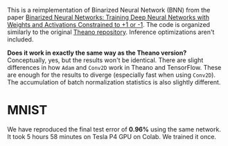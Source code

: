 This is a reimplementation of Binarized Neural Network (BNN) from the paper [Binarized Neural Networks: Training Deep Neural Networks with Weights and Activations Constrained to +1 or -1](https://arxiv.org/abs/1602.02830). The code is organized similarly to the original [Theano repository](https://github.com/MatthieuCourbariaux/BinaryNet). Inference optimizations aren't included.

**Does it work in exactly the same way as the Theano version?** Conceptually, yes, but the results won't be identical. There are slight differences in how `Adam` and `Conv2D` work in Theano and TensorFlow. These are enough for the results to diverge (especially fast when using `Conv2D`). The accumulation of batch normalization statistics is also slightly different.

# MNIST

We have reproduced the final test error of **0.96%** using the same network. It took 5 hours 58 minutes on Tesla P4 GPU on Colab. We trained it once.
